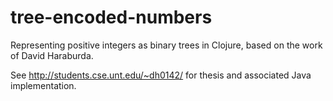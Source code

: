 # tree-encoded-numbers

Representing positive integers as binary trees in Clojure, based on
the work of David Haraburda.

See http://students.cse.unt.edu/~dh0142/ for thesis and associated
Java implementation.

